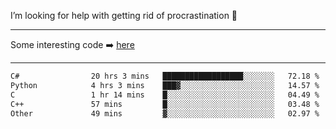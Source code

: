 I’m looking for help with getting rid of procrastination 🤔

-----

Some interesting code :arrow_right: [here](https://github.com/zhen8838/playground)

-----

<!--START_SECTION:waka-->

```txt
C#                20 hrs 3 mins   ██████████████████░░░░░░░   72.18 %
Python            4 hrs 3 mins    ███▓░░░░░░░░░░░░░░░░░░░░░   14.57 %
C                 1 hr 14 mins    █░░░░░░░░░░░░░░░░░░░░░░░░   04.49 %
C++               57 mins         █░░░░░░░░░░░░░░░░░░░░░░░░   03.48 %
Other             49 mins         ▓░░░░░░░░░░░░░░░░░░░░░░░░   02.97 %
```

<!--END_SECTION:waka-->

<!--
**zhen8838/zhen8838** is a ✨ _special_ ✨ repository because its `README.md` (this file) appears on your GitHub profile.

Here are some ideas to get you started:

- 🔭 I’m currently working on ...
- 🌱 I’m currently learning ...
- 👯 I’m looking to collaborate on ...
 ...
- 💬 Ask me about ...
- 📫 How to reach me: ...
- 😄 Pronouns: ...
- ⚡ Fun fact: ...
-->
